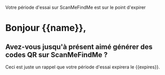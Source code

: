Votre période d'essai sur ScanMeFindMe est sur le point d'expirer

<h1>Bonjour {{name}},</h1>
<h2>Avez-vous jusqu'à présent aimé générer des codes QR sur ScanMeFindMe ?</h2>
<p>Ceci est juste un rappel que votre période d'essai expirera le {{expires}}.</p>